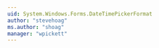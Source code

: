 ```yaml
---
uid: System.Windows.Forms.DateTimePickerFormat
author: "stevehoag"
ms.author: "shoag"
manager: "wpickett"
---
```

